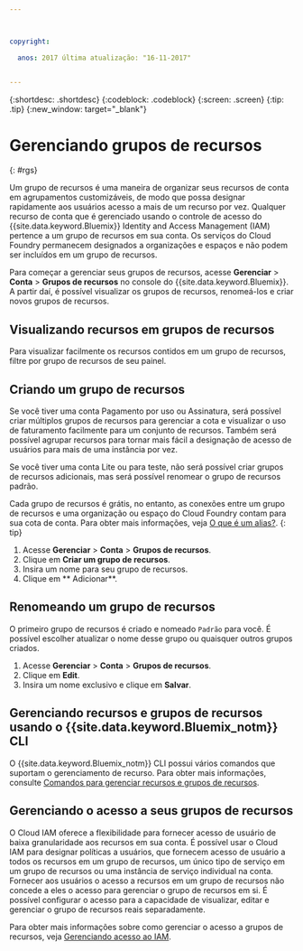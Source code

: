 ```yaml
---



copyright:

  anos: 2017 última atualização: "16-11-2017"


---
```


{:shortdesc: .shortdesc}
{:codeblock: .codeblock}
{:screen: .screen}
{:tip: .tip}
{:new_window: target="_blank"}

# Gerenciando grupos de recursos
{: #rgs}

Um grupo de recursos é uma maneira de organizar seus recursos de conta em
agrupamentos customizáveis, de modo que possa designar rapidamente aos usuários acesso a
mais de um recurso por vez. Qualquer recurso de conta que é gerenciado usando o controle de acesso do
{{site.data.keyword.Bluemix}} Identity and Access Management (IAM) pertence a um
grupo de recursos em sua conta. Os serviços do Cloud Foundry permanecem designados a organizações e espaços e não podem ser incluídos em um grupo de recursos.

Para começar a gerenciar seus grupos de recursos, acesse **Gerenciar** &gt; **Conta** &gt; **Grupos de recursos** no console do {{site.data.keyword.Bluemix}}. A partir daí, é possível visualizar os grupos de recursos, renomeá-los e criar novos grupos de recursos.

## Visualizando recursos em grupos de recursos

Para visualizar facilmente os recursos contidos em um grupo de recursos, filtre por grupo de recursos de seu painel.

## Criando um grupo de recursos

Se você tiver uma conta Pagamento por uso ou Assinatura, será possível criar múltiplos grupos de recursos para gerenciar a cota e visualizar o uso de faturamento facilmente para um conjunto de recursos. Também será possível agrupar recursos para tornar mais fácil a designação de acesso de usuários para mais de uma instância por vez.

Se você tiver uma conta Lite ou para teste, não será possível criar grupos de recursos adicionais, mas será possível renomear o grupo de recursos padrão.

Cada grupo de recursos é grátis, no entanto, as conexões entre um grupo de recursos e uma organização ou espaço do Cloud Foundry contam para sua cota de conta. Para obter mais informações, veja [O que é um alias?](/docs/manageapps/connecting_apps.html#what_is_alias).
{: tip}

1. Acesse **Gerenciar** &gt; **Conta** &gt; **Grupos de recursos**.
2. Clique em **Criar um grupo de recursos**.
3. Insira um nome para seu grupo de recursos.
4. Clique em ** Adicionar**.

## Renomeando um grupo de recursos

O primeiro grupo de recursos é criado e nomeado `Padrão` para você. É possível escolher atualizar o nome desse grupo ou quaisquer outros grupos criados.

1. Acesse **Gerenciar** &gt; **Conta** &gt; **Grupos de recursos**.
2. Clique em **Edit**.
3. Insira um nome exclusivo e clique em **Salvar**.

## Gerenciando recursos e grupos de recursos usando o {{site.data.keyword.Bluemix_notm}} CLI

O {{site.data.keyword.Bluemix_notm}} CLI possui vários comandos que suportam o gerenciamento de recurso. Para obter mais informações, consulte [Comandos para gerenciar recursos e grupos de recursos](/docs/cli/reference/bluemix_cli/bx_cli.html#commands-for-managing-resource-groups-and-resources).

## Gerenciando o acesso a seus grupos de recursos

O Cloud IAM oferece a flexibilidade para fornecer acesso de usuário de baixa granularidade aos recursos em sua conta. É possível usar o Cloud IAM para designar políticas a usuários, que fornecem acesso de usuário a todos os recursos em um grupo de recursos, um único tipo de serviço em um grupo de recursos ou uma instância de serviço individual na conta. Fornecer aos usuários o acesso a recursos em um grupo de recursos não concede a eles o acesso para gerenciar o grupo de recursos em si. É possível configurar o acesso para a capacidade de visualizar, editar e gerenciar o grupo de recursos reais separadamente.

Para obter mais informações sobre como gerenciar o acesso a grupos de recursos, veja [Gerenciando acesso ao IAM](/docs/iam/mngiam.html#iammanidaccser).
